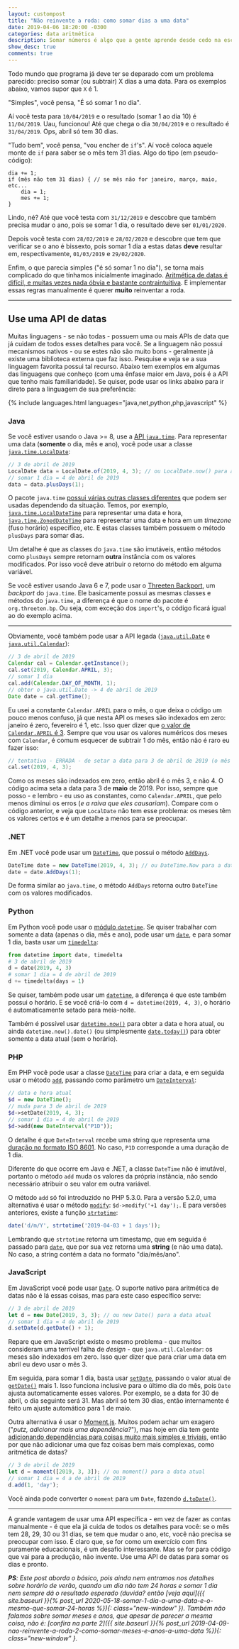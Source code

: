 ```yaml
---
layout: custompost
title: "Não reinvente a roda: como somar dias a uma data"
date: 2019-04-06 18:20:00 -0300
categories: data aritmética
description: Somar números é algo que a gente aprende desde cedo na escola e é uma das operações matemáticas mais fáceis que existem. E quando precisamos fazer um programa que soma dias a uma data, achamos que será igualmente fácil. Mas a aritmética de datas esconde várias armadilhas...
show_desc: true
comments: true
---
```


Todo mundo que programa já deve ter se deparado com um problema parecido: preciso somar (ou subtrair) X dias a uma data. Para os exemplos abaixo, vamos supor que `X` é 1.

"Simples", você pensa, "É só somar 1 no dia".

Aí você testa para `10/04/2019` e o resultado (somar 1 ao dia 10) é `11/04/2019`. Uau, funcionou! Até que chega o dia `30/04/2019` e o resultado é `31/04/2019`. Ops, abril só tem 30 dias.

"Tudo bem", você pensa, "vou encher de `if`'s". Aí você coloca aquele monte de `if` para saber se o mês tem 31 dias. Algo do tipo (em pseudo-código):

```
dia += 1;
if (mês não tem 31 dias) { // se mês não for janeiro, março, maio, etc...
    dia = 1;
    mes += 1;
}
```

Lindo, né? Até que você testa com `31/12/2019` e descobre que também precisa mudar o ano, pois se somar 1 dia, o resultado deve ser `01/01/2020`.

Depois você testa com `28/02/2019` e `28/02/2020` e descobre que tem que verificar se o ano é bissexto, pois somar 1 dia a estas datas **deve** resultar em, respectivamente, `01/03/2019` e `29/02/2020`.

Enfim, o que parecia simples ("é só somar 1 no dia"), se torna mais complicado do que tínhamos inicialmente imaginado. [Aritmética de datas é difícil, e muitas vezes nada óbvia e bastante contraintuitiva](https://codeblog.jonskeet.uk/2010/12/01/the-joys-of-date-time-arithmetic/). E implementar essas regras manualmente é querer **muito** reinventar a roda.

---
## Use uma API de datas

Muitas linguagens - se não todas - possuem uma ou mais APIs de data que já cuidam de todos esses detalhes para você. Se a linguagem não possui mecanismos nativos - ou se estes não são muito bons - geralmente já existe uma biblioteca externa que faz isso. Pesquise e veja se a sua linguagem favorita possui tal recurso. Abaixo tem exemplos em algumas das linguagens que conheço (com uma ênfase maior em Java, pois é a API que tenho mais familiaridade). Se quiser, pode usar os links abaixo para ir direto para a linguagem de sua preferência:

{% include languages.html languages="java,net,python,php,javascript" %}

### Java

Se você estiver usando o Java >= 8, use a [API `java.time`](https://docs.oracle.com/javase/8/docs/api/java/time/package-summary.html). Para representar uma data (**somente** o dia, mês e ano), você pode usar a classe [`java.time.LocalDate`](https://docs.oracle.com/javase/8/docs/api/java/time/LocalDate.html):

```java
// 3 de abril de 2019
LocalDate data = LocalDate.of(2019, 4, 3); // ou LocalDate.now() para a data atual
// somar 1 dia = 4 de abril de 2019
data = data.plusDays(1);
```

O pacote `java.time` [possui várias outras classes diferentes](https://docs.oracle.com/javase/tutorial/datetime/iso/overview.html) que podem ser usadas dependendo da situação. Temos, por exemplo, [`java.time.LocalDateTime`](https://docs.oracle.com/javase/8/docs/api/java/time/LocalDateTime.html) para representar uma data e hora, [`java.time.ZonedDateTime`](https://docs.oracle.com/javase/8/docs/api/java/time/ZonedDateTime.html) para representar uma data e hora em um *timezone* (fuso horário) específico, etc. E estas classes também possuem o método `plusDays` para somar dias.

Um detalhe é que as classes do `java.time` são imutáveis, então métodos como `plusDays` sempre retornam **outra** instância com os valores modificados. Por isso você deve atribuir o retorno do método em alguma variável.

Se você estiver usando Java 6 e 7, pode usar o [Threeten Backport](https://www.threeten.org/threetenbp/), um *backport* do `java.time`. Ele basicamente possui as mesmas classes e métodos do `java.time`, a diferença é que o nome do pacote é `org.threeten.bp`. Ou seja, com exceção dos `import`'s, o código ficará igual ao do exemplo acima.

---
Obviamente, você também pode usar a API legada ([`java.util.Date`](https://docs.oracle.com/javase/8/docs/api/java/util/Date.html) e [`java.util.Calendar`](https://docs.oracle.com/javase/8/docs/api/java/util/Calendar.html)):

```java
// 3 de abril de 2019
Calendar cal = Calendar.getInstance();
cal.set(2019, Calendar.APRIL, 3);
// somar 1 dia
cal.add(Calendar.DAY_OF_MONTH, 1);
// obter o java.util.Date -> 4 de abril de 2019
Date date = cal.getTime();
```

Eu usei a constante `Calendar.APRIL` para o mês, o que deixa o código um pouco menos confuso, já que nesta API os meses são indexados em zero: janeiro é zero, fevereiro é 1, etc. Isso quer dizer que [o valor de `Calendar.APRIL` é 3](https://docs.oracle.com/javase/8/docs/api/constant-values.html#java.util.Calendar.APRIL). Sempre que vou usar os valores numéricos dos meses com `Calendar`, é comum esquecer de subtrair 1 do mês, então não é raro eu fazer isso:

```java
// tentativa - ERRADA - de setar a data para 3 de abril de 2019 (o mês deve ser 3 e não 4)
cal.set(2019, 4, 3);
```

Como os meses são indexados em zero, então abril é o mês 3, e não 4. O código acima seta a data para 3 de **maio** de 2019. Por isso, sempre que posso - e lembro - eu uso as constantes, como `Calendar.APRIL`, que pelo menos diminui os erros (*e a raiva que eles causariam*). Compare com o código anterior, e veja que `LocalDate` não tem esse problema: os meses têm os valores certos e é um detalhe a menos para se preocupar.

### .NET

Em .NET você pode usar um [`DateTime`](https://docs.microsoft.com/pt-br/dotnet/api/system.datetime?view=netframework-4.7.2), que possui o método [`AddDays`](https://docs.microsoft.com/pt-br/dotnet/api/system.datetime.adddays?view=netframework-4.7.2).

```c#
DateTime date = new DateTime(2019, 4, 3); // ou DateTime.Now para a data atual
date = date.AddDays(1);
```

De forma similar ao `java.time`, o método `AddDays` retorna outro `DateTime` com os valores modificados.

### Python

Em Python você pode usar o [módulo `datetime`](https://docs.python.org/3/library/datetime.html). Se quiser trabalhar com somente a data (apenas o dia, mês e ano), pode usar um [`date`](https://docs.python.org/3/library/datetime.html#date-objects), e para somar 1 dia, basta usar um [`timedelta`](https://docs.python.org/3/library/datetime.html#timedelta-objects):

```python
from datetime import date, timedelta
# 3 de abril de 2019
d = date(2019, 4, 3)
# somar 1 dia = 4 de abril de 2019
d += timedelta(days = 1)
```

Se quiser, também pode usar um [`datetime`](https://docs.python.org/3/library/datetime.html#datetime-objects), a diferença é que este também possui o horário. E se você criá-lo com `d = datetime(2019, 4, 3)`, o horário é automaticamente setado para meia-noite.

Também é possível usar [`datetime.now()`](https://docs.python.org/3/library/datetime.html#datetime.datetime.now) para obter a data e hora atual, ou ainda `datetime.now().date()` (ou simplesmente [`date.today()`](https://docs.python.org/3/library/datetime.html#datetime.date.today)) para obter somente a data atual (sem o horário).

### PHP

Em PHP você pode usar a classe [`DateTime`](https://www.php.net/manual/pt_BR/class.datetime.php) para criar a data, e em seguida usar o método [`add`](https://www.php.net/manual/pt_BR/datetime.add.php), passando como parâmetro um [`DateInterval`](https://www.php.net/manual/pt_BR/dateinterval.construct.php):

```php
// data e hora atual
$d = new DateTime();
// muda para 3 de abril de 2019
$d->setDate(2019, 4, 3);
// somar 1 dia = 4 de abril de 2019
$d->add(new DateInterval("P1D"));
```

O detalhe é que `DateInterval` recebe uma string que representa uma [duração no formato ISO 8601](https://en.wikipedia.org/wiki/ISO_8601#Durations). No caso, `P1D` corresponde a uma duração de 1 dia.

Diferente do que ocorre em Java e .NET, a classe `DateTime` não é imutável, portanto o método `add` muda os valores da própria instância, não sendo necessário atribuir o seu valor em outra variável.

O método `add` só foi introduzido no PHP 5.3.0. Para a versão 5.2.0, uma alternativa é usar o método [`modify`](https://www.php.net/manual/en/datetime.modify.php): `$d->modify('+1 day');`. E para versões anteriores, existe a função [`strtotime`](https://www.php.net/manual/en/function.strtotime.php):

```php
date('d/m/Y', strtotime('2019-04-03 + 1 days'));
```

Lembrando que `strtotime` retorna um timestamp, que em seguida é passado para [`date`](https://www.php.net/manual/en/function.date.php), que por sua vez retorna uma **string** (e não uma data). No caso, a string contém a data no formato "dia/mês/ano".

### JavaScript

Em JavaScript você pode usar [`Date`](https://developer.mozilla.org/en-US/docs/Web/JavaScript/Reference/Global_Objects/Date). O suporte nativo para aritmética de datas não é lá essas coisas, mas para este caso específico serve:

```javascript
// 3 de abril de 2019
let d = new Date(2019, 3, 3); // ou new Date() para a data atual
// somar 1 dia = 4 de abril de 2019
d.setDate(d.getDate() + 1);
```

Repare que em JavaScript existe o mesmo problema - que muitos consideram uma terrível falha de *design* - que `java.util.Calendar`: os meses são indexados em zero. Isso quer dizer que para criar uma data em abril eu devo usar o mês 3.

Em seguida, para somar 1 dia, basta usar [`setDate`](https://developer.mozilla.org/en-US/docs/Web/JavaScript/Reference/Global_Objects/Date/setDate), passando o valor atual de [`getDate()`](https://developer.mozilla.org/en-US/docs/Web/JavaScript/Reference/Global_Objects/Date/getDate) mais 1. Isso funciona inclusive para o último dia do mês, pois `Date` ajusta automaticamente esses valores. Por exemplo, se a data for 30 de abril, o dia seguinte será 31. Mas abril só tem 30 dias, então internamente é feito um ajuste automático para 1 de maio.

Outra alternativa é usar o [Moment.js](https://momentjs.com). Muitos podem achar um exagero ("_putz, adicionar mais uma dependência?_"), mas hoje em dia tem gente [adicionando dependências para coisas muito mais simples e triviais](https://www.davidhaney.io/npm-left-pad-have-we-forgotten-how-to-program/), então por que não adicionar uma que faz coisas bem mais complexas, como aritmética de datas?

```javascript
// 3 de abril de 2019
let d = moment([2019, 3, 3]); // ou moment() para a data atual
// somar 1 dia = 4 a de abril de 2019
d.add(1, 'day');
```

Você ainda pode converter o `moment` para um `Date`, fazendo [`d.toDate()`](https://momentjs.com/docs/#/displaying/as-javascript-date/).

---

A grande vantagem de usar uma API específica - em vez de fazer as contas manualmente - é que ela já cuida de todos os detalhes para você: se o mês tem 28, 29, 30 ou 31 dias, se tem que mudar o ano, etc, você não precisa se preocupar com isso. É claro que, se for como um exercício com fins puramente educacionais, é um desafio interessante. Mas se for para código que vai para a produção, não invente. Use uma API de datas para somar os dias e pronto.

_**PS**: Este post aborda o básico, pois ainda nem entramos nos detalhes sobre horário de verão, quando um dia não tem 24 horas e somar 1 dia nem sempre dá o resultado esperado (duvida? então [veja aqui]({{ site.baseurl }}{% post_url 2020-05-18-somar-1-dia-a-uma-data-e-o-mesmo-que-somar-24-horas %}){: class="new-window" }). Também não falamos sobre somar meses e anos, que apesar de parecer a mesma coisa, não é: [confira na parte 2]({{ site.baseurl }}{% post_url 2019-04-09-nao-reinvente-a-roda-2-como-somar-meses-e-anos-a-uma-data %}){: class="new-window" }._
